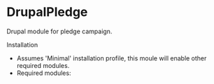 DrupalPledge
============

Drupal module for pledge campaign.


Installation
* Assumes 'Minimal' installation profile, this moule will enable other required modules.
* Required modules: 
